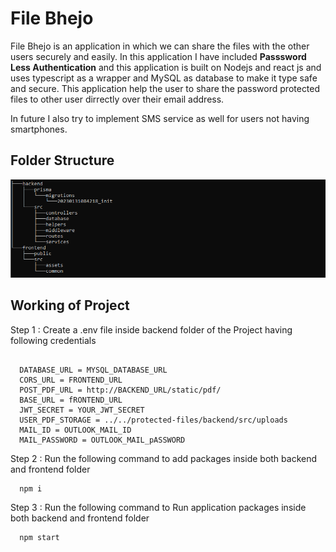 # File Bhejo

File Bhejo is an application in which we can share the files with the other users securely and easily. 
In this application I have included **Passsword Less Authentication** and this application is built on 
Nodejs and react js and uses typescript as a wrapper and MySQL as database to make it type safe and secure. 
This application help the user to share the password protected files to other user dirrectly over their email address.

In future I also try to implement SMS service as well for users not having smartphones.

## Folder Structure

![Folder-Structure](https://github.com/imyogeshgaur/File-Bhejo/blob/master/Screenshot%20(96).png)

## Working of Project

Step 1 : Create a .env file inside backend folder of the Project having following credentials 

```
  
  DATABASE_URL = MYSQL_DATABASE_URL
  CORS_URL = FRONTEND_URL
  POST_PDF_URL = http://BACKEND_URL/static/pdf/
  BASE_URL = fRONTEND_URL
  JWT_SECRET = YOUR_JWT_SECRET
  USER_PDF_STORAGE = ../../protected-files/backend/src/uploads
  MAIL_ID = OUTLOOK_MAIL_ID
  MAIL_PASSWORD = OUTLOOK_MAIL_pASSWORD
```

Step 2 : Run the following command to add packages inside both backend and frontend folder

```
  npm i
```

Step 3 : Run the following command to Run application packages inside both backend and frontend folder

```
  npm start
```

